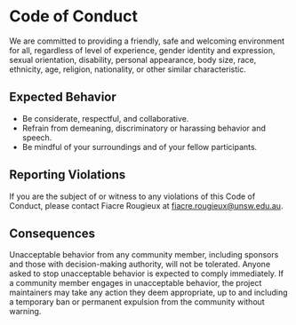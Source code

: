 # Code of Conduct

We are committed to providing a friendly, safe and welcoming environment for all, regardless of level of experience, gender identity and expression, sexual orientation, disability, personal appearance, body size, race, ethnicity, age, religion, nationality, or other similar characteristic.

## Expected Behavior

*   Be considerate, respectful, and collaborative.
*   Refrain from demeaning, discriminatory or harassing behavior and speech.
*   Be mindful of your surroundings and of your fellow participants.

## Reporting Violations

If you are the subject of or witness to any violations of this Code of Conduct, please contact Fiacre Rougieux at fiacre.rougieux@unsw.edu.au.

## Consequences

Unacceptable behavior from any community member, including sponsors and those with decision-making authority, will not be tolerated. Anyone asked to stop unacceptable behavior is expected to comply immediately. If a community member engages in unacceptable behavior, the project maintainers may take any action they deem appropriate, up to and including a temporary ban or permanent expulsion from the community without warning.
